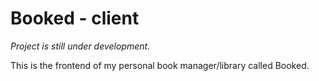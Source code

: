 # Booked - client

*Project is still under development.*

This is the frontend of my personal book manager/library called Booked.